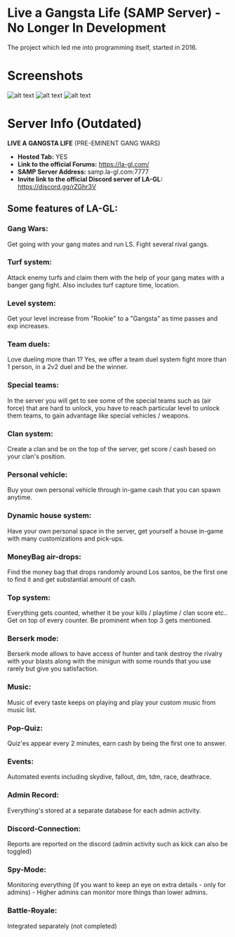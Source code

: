 # Live a Gangsta Life (SAMP Server) - No Longer In Development
The project which led me into programming itself, started in 2016.

# Screenshots

![alt text](https://i.imgur.com/ZOL3ED4.jpg)
![alt text](https://i.imgur.com/8bZSrYC.jpg)
![alt text](https://i.imgur.com/8XV2M88.jpg)


# Server Info (Outdated)


**LIVE A GANGSTA LIFE** (PRE-EMINENT GANG WARS)
- **Hosted Tab:** YES
- **Link to the official Forums:** https://la-gl.com/
- **SAMP Server Address:** samp.la-gl.com:7777
- **Invite link to the official Discord server of LA-GL:** https://discord.gg/rZGhr3V


## Some features of LA-GL:
### Gang Wars: 
Get going with your gang mates and run LS. Fight several rival gangs. 
### Turf system:
Attack enemy turfs and claim them with the help of your gang mates with a banger gang fight. Also includes turf capture time, location.
### Level system: 
Get your level increase from "Rookie" to a "Gangsta" as time passes and exp increases. 
### Team duels: 
Love dueling more than 1? Yes, we offer a team duel system fight more than 1 person, in a 2v2 duel and be the winner.
### Special teams: 
In the server you will get to see some of the special teams such as (air force) that are hard to unlock, you have to reach particular level to unlock them teams, to gain advantage like special vehicles / weapons.
### Clan system: 
Create a clan and be on the top of the server, get score / cash based on your clan's position.
### Personal vehicle: 
Buy your own personal vehicle through in-game cash that you can spawn anytime.
### Dynamic house system: 
Have your own personal space in the server, get yourself a house in-game with many customizations and pick-ups.
### MoneyBag air-drops: 
Find the money bag that drops randomly around Los santos, be the first one to find it and get substantial amount of cash.
### Top system: 
Everything gets counted, whether it be your kills / playtime / clan score etc.. Get on top of every counter. Be prominent when top 3 gets mentioned. 
### Berserk mode: 
Berserk mode allows to have access of hunter and tank destroy the rivalry with your blasts along with the minigun with some rounds that you use rarely but give you satisfaction. 
### Music: 
Music of every taste keeps on playing and play your custom music from music list.
### Pop-Quiz: 
Quiz'es appear every 2 minutes, earn cash by being the first one to answer.
### Events: 
Automated events including skydive, fallout, dm, tdm, race, deathrace.
### Admin Record: 
Everything's stored at a separate database for each admin activity.
### Discord-Connection: 
Reports are reported on the discord (admin activity such as kick can also be toggled)
### Spy-Mode: 
Monitoring everything (if you want to keep an eye on extra details - only for admins) - Higher admins can monitor more things than lower admins.
### Battle-Royale: 
Integrated separately (not completed)
